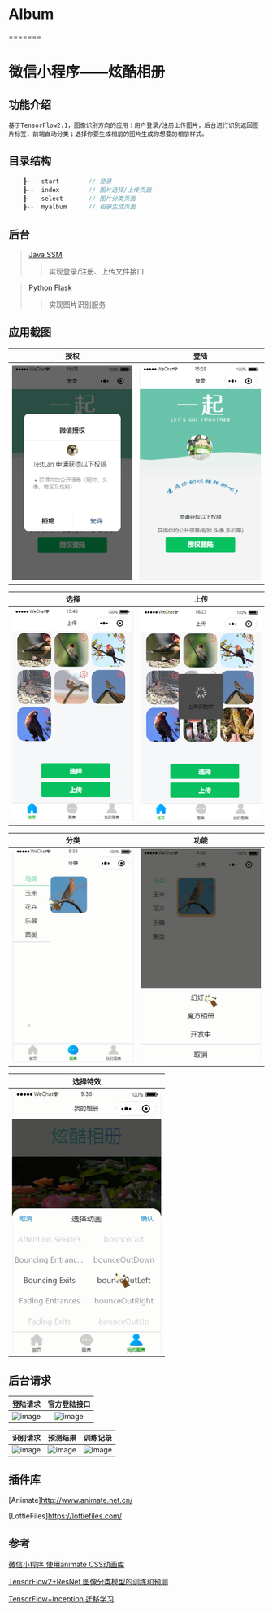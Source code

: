 # Album
=======
# 微信小程序——炫酷相册


## 功能介绍
    基于TensorFlow2.1，图像识别方向的应用：用户登录/注册上传图片，后台进行识别返回图片标签，前端自动分类；选择你要生成相册的图片生成你想要的相册样式。

## 目录结构
```c
    ┠--  start        // 登录
    ┠--  index        // 图片选择/上传页面
    ┠--  select       // 图片分类页面
    ┠--  myalbum      // 相册生成页面

```

## 后台
>[Java SSM](https://github.com/AsamuQ/Album_ssm)
>>实现登录/注册、上传文件接口

>[Python Flask](https://github.com/AsamuQ/Album_tensorflow)
>>实现图片识别服务

## 应用截图
|授权|登陆|
|:---:|:---:|
|![image](https://github.com/AsamuQ/Album/blob/master/images/screenshot/grant.png)|![image](https://github.com/AsamuQ/Album/blob/master/images/screenshot/login.png)

|选择|上传|
|:---:|:---:|
|![image](https://github.com/AsamuQ/Album/blob/master/images/screenshot/select.png)|![image](https://github.com/AsamuQ/Album/blob/master/images/screenshot/uploading.png)

|分类|功能|
|:---:|:---:|
|![image](https://github.com/AsamuQ/Album/blob/master/images/screenshot/classify.png)|![image](https://github.com/AsamuQ/Album/blob/master/images/screenshot/selectfunction.png)

|选择特效|
|:---:|
|![image](https://github.com/AsamuQ/Album/blob/master/images/screenshot/album.png)

## 后台请求
|登陆请求|官方登陆接口|
|:---:|:---:|
|![image](https://github.com/AsamuQ/HomeJob/blob/master/ScreenShot/login_request.png)|![image](https://github.com/AsamuQ/HomeJob/blob/master/ScreenShot/wechatsns.png)

|识别请求|预测结果|训练记录|
|:---:|:---:|:---:|
|![image](https://github.com/AsamuQ/HomeJob/blob/master/ScreenShot/classify_request.png)|![image](https://github.com/AsamuQ/HomeJob/blob/master/ScreenShot/predict.png)|![image](https://github.com/AsamuQ/HomeJob/blob/master/ScreenShot/graph.png)

## 插件库
[Animate]http://www.animate.net.cn/

[LottieFiles]https://lottiefiles.com/

## 参考
[微信小程序 使用animate CSS动画库](https://github.com/YulRW/Wechat-animate-demo)


[TensorFlow2+ResNet 图像分类模型的训练和预测](https://blog.csdn.net/u013421629/article/details/102863701?depth_1-utm_source=distribute.pc_relevant.none-task-blog-BlogCommendFromBaidu-2&utm_source=distribute.pc_relevant.none-task-blog-BlogCommendFromBaidu-2)


[TensorFlow+Inception 迁移学习](https://blog.csdn.net/White_Idiot/article/details/78816850?depth_1-utm_source=distribute.pc_relevant.none-task-blog-BlogCommendFromMachineLearnPai2-2&utm_source=distribute.pc_relevant.none-task-blog-BlogCommendFromMachineLearnPai2-2)
